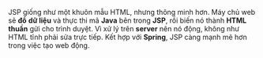 JSP giống như một khuôn mẫu HTML, nhưng thông minh hơn. Máy chủ web sẽ **đổ** **dữ liệu** và thực thi mã **Java** bên trong **JSP**, rồi biến nó thành **HTML** **thuần** gửi cho trình duyệt. Vì xử lý trên **server** nên nó động, không như HTML tĩnh phải sửa trực tiếp. Kết hợp với **Spring**, JSP càng mạnh mẽ hơn trong việc tạo web động.